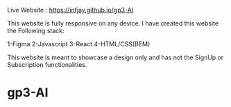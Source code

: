 Live Website : https://infjay.github.io/gp3-AI

This website is fully responsive on any device.
I have created this website the Following stack: 

1-Figma
2-Javascript
3-React
4-HTML/CSS(BEM)

This website is meant to showcase a design only and has not the SignUp or Subscription functionalities.
# gp3-AI
